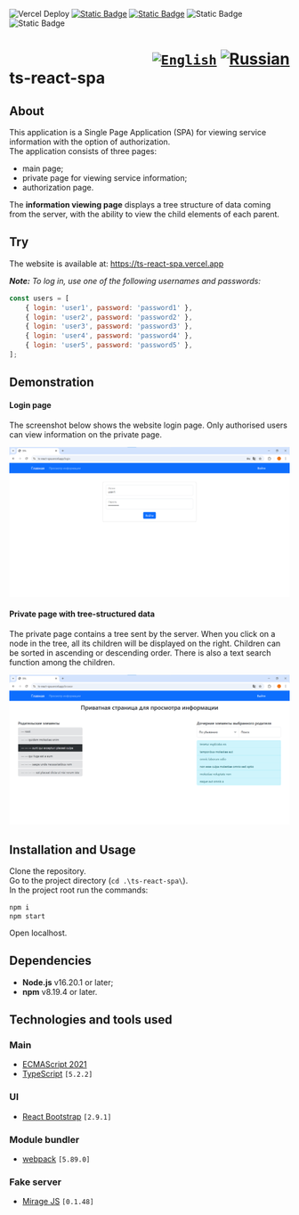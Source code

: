 ![Vercel Deploy](https://deploy-badge.vercel.app/vercel/ts-react-spa)
[![Static Badge](https://img.shields.io/badge/node-%3E%3D22.11.0-brightgreen)](https://nodejs.org/en)
[![Static Badge](https://img.shields.io/badge/npm-%3E%3D10.9.0-blue)](https://docs.npmjs.com/downloading-and-installing-node-js-and-npm)
![Static Badge](https://img.shields.io/badge/React-61DAFB?style=flat&logo=react&logoColor=black)
![Static Badge](https://img.shields.io/badge/TypeScript-3178C6?style=flat&logo=typescript&logoColor=white)

<h1>
    <div align="right">
        <code><a href="#"><img src="https://cdn.jsdelivr.net/gh/lipis/flag-icons/flags/4x3/us.svg" width="32" alt="English" title="English"/></a></code>
        <a href="README-RU.md"><img src="https://cdn.jsdelivr.net/gh/lipis/flag-icons/flags/4x3/ru.svg" width="32" alt="Russian" title="Russian"/></a>
    </div>
    ts-react-spa
</h1>

## About
This application is a Single Page Application (SPA) for viewing service information with the option of authorization.  
The application consists of three pages:
- main page;
- private page for viewing service information;
- authorization page.

The **information viewing page** displays a tree structure of data coming from the server, with the ability to view the
child elements of each parent.

## Try
The website is available at: https://ts-react-spa.vercel.app

***Note:** To log in, use one of the following usernames and passwords:*
```js
const users = [
    { login: 'user1', password: 'password1' },
    { login: 'user2', password: 'password2' },
    { login: 'user3', password: 'password3' },
    { login: 'user4', password: 'password4' },
    { login: 'user5', password: 'password5' },
];
```

## Demonstration
#### Login page
The screenshot below shows the website login page. Only authorised users can view information on the private page.

![Login page](assets/login.png)

#### Private page with tree-structured data
The private page contains a tree sent by the server. When you click on a node in the tree, all its children will be
displayed on the right. Children can be sorted in ascending or descending order. There is also a text search function
among the children.

![Private page](assets/private.png)

## Installation and Usage
Clone the repository.  
Go to the project directory (`cd .\ts-react-spa\`).  
In the project root run the commands:
```console
npm i
npm start
```
Open localhost.

## Dependencies
- **Node.js** v16.20.1 or later;
- **npm** v8.19.4 or later.

## Technologies and tools used
### Main
- [ECMAScript 2021](https://www.w3schools.com/js/js_2021.asp)
- [TypeScript](https://www.typescriptlang.org/) `[5.2.2]`
### UI
- [React Bootstrap](https://react-bootstrap.netlify.app/) `[2.9.1]`
### Module bundler
- [webpack](https://webpack.js.org/) `[5.89.0]`
### Fake server
- [Mirage JS](https://miragejs.com/) `[0.1.48]`
